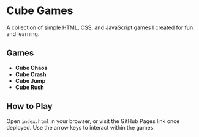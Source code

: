 # Cube Games

A collection of simple HTML, CSS, and JavaScript games I created for fun and learning.

## Games
- **Cube Chaos**
- **Cube Crash**
- **Cube Jump**
- **Cube Rush**

## How to Play
Open `index.html` in your browser, or visit the GitHub Pages link once deployed. Use the arrow keys to interact within the games.